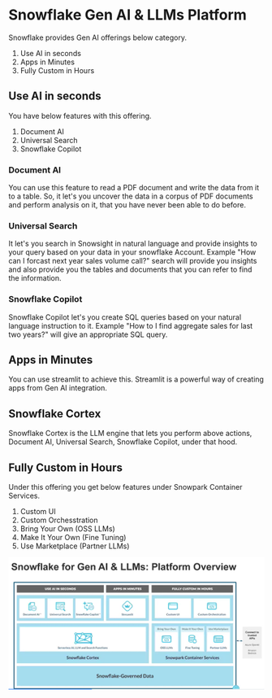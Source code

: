 # Snowflake Gen AI & LLMs Platform
Snowflake provides Gen AI offerings below category.
1. Use AI in seconds
1. Apps in Minutes
1. Fully Custom in Hours

## Use AI in seconds
You have below features with this offering.
1. Document AI
1. Universal Search
1. Snowflake Copilot

### Document AI
You can use this feature to read a PDF document and write the data from it to a table. So, it let's you uncover the data in a corpus of PDF documents and perform analysis on it, that you have never been able to do before.

### Universal Search
It let's you search in Snowsight in natural language and provide insights to your query based on your data in your snowflake Account. Example "How can I forcast next year sales volume call?" search will provide you insights and also provide you the tables and documents that you can refer to find the information.

### Snowflake Copilot
Snowflake Copilot let's you create SQL queries based on your natural language instruction to it. Example "How to I find aggregate sales for last two years?" will give an appropriate SQL query.

## Apps in Minutes
You can use streamlit to achieve this. Streamlit is a powerful way of creating apps from Gen AI integration.

## Snowflake Cortex
Snowflake Cortex is the LLM engine that lets you perform above actions, Document AI, Universal Search, Snowflake Copilot, under that hood.


## Fully Custom in Hours
Under this offering you get below features under Snowpark Container Services.
1. Custom UI
1. Custom Orchesstration
1. Bring Your Own (OSS LLMs)
1. Make It Your Own (Fine Tuning)
1. Use Marketplace (Partner LLMs)

![Snowflake Gen AI & LLMs](../images/snowflake_Gen_AI.png)

